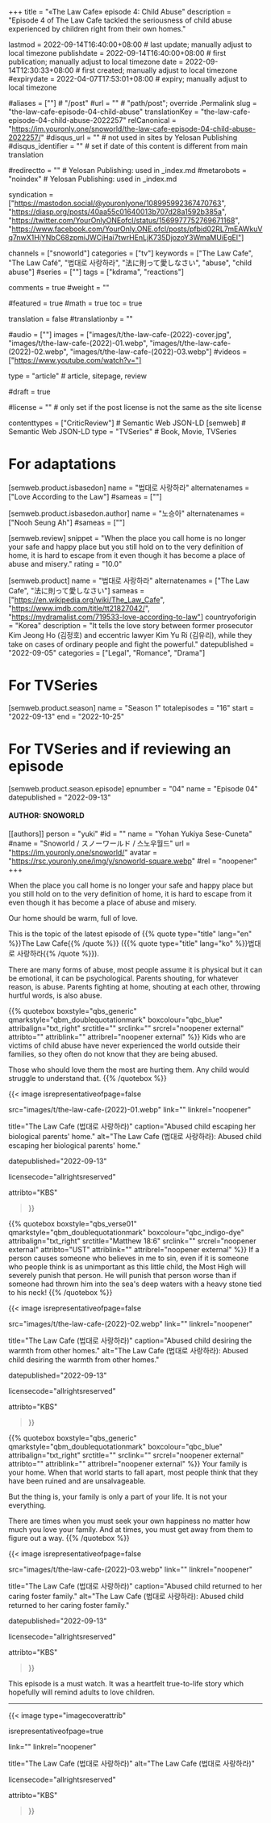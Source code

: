 +++
title = "«The Law Cafe» episode 4: Child Abuse"
description = "Episode 4 of The Law Cafe tackled the seriousness of child abuse experienced by children right from their own homes."

lastmod = 2022-09-14T16:40:00+08:00                 # last update; manually adjust to local timezone
publishdate = 2022-09-14T16:40:00+08:00             # first publication; manually adjust to local timezone
date = 2022-09-14T12:30:33+08:00                    # first created; manually adjust to local timezone
#expirydate = 2022-04-07T17:53:01+08:00              # expiry; manually adjust to local timezone

#aliases = [""]                                        # "/post"
#url = ""                                              # "path/post"; override .Permalink
slug = "the-law-cafe-episode-04-child-abuse"
translationKey = "the-law-cafe-episode-04-child-abuse-2022257"
relCanonical = "https://im.youronly.one/snoworld/the-law-cafe-episode-04-child-abuse-2022257/"
#disqus_url = ""                                       # not used in sites by Yelosan Publishing
#disqus_identifier = ""                                # set if date of this content is different from main translation

#redirectto = ""                                       # Yelosan Publishing: used in _index.md
#metarobots = "noindex"                                # Yelosan Publishing: used in _index.md

syndication = ["https://mastodon.social/@youronlyone/108995992367470763", "https://diasp.org/posts/40aa55c01640013b707d28a1592b385a", "https://twitter.com/YourOnlyONEofcl/status/1569977752769671168", "https://www.facebook.com/YourOnly.ONE.ofcl/posts/pfbid02RL7mEAWkuVq7nwX1HjYNbC68zpmiJWCjHai7twrHEnLjK735DjozoY3WmaMUiEgEl"]

channels = ["snoworld"]
categories = ["tv"]
keywords = ["The Law Cafe", "The Law Café", "법대로 사랑하라", "法に則って愛しなさい", "abuse", "child abuse"]
#series = [""]
tags = ["kdrama", "reactions"]

comments = true
#weight = ""

#featured = true
#math = true
toc = true

translation = false
#translationby = ""

#audio = [""]
images = ["images/t/the-law-cafe-(2022)-cover.jpg", "images/t/the-law-cafe-(2022)-01.webp", "images/t/the-law-cafe-(2022)-02.webp", "images/t/the-law-cafe-(2022)-03.webp"]
#videos = ["https://www.youtube.com/watch?v="]

type = "article"                                             # article, sitepage, review

#draft = true

#license = ""                                          # only set if the post license is not the same as the site license

contenttypes = ["CriticReview"]                                                   # Semantic Web JSON-LD
[semweb]                                                              # Semantic Web JSON-LD
  type = "TVSeries"                                                           # Book, Movie, TVSeries

# For adaptations
[semweb.product.isbasedon]
  name = "법대로 사랑하라"
  alternatenames = ["Love According to the Law"]
  #sameas = [""]

[semweb.product.isbasedon.author]
  name = "노승아"
  alternatenames = ["Nooh Seung Ah"]
  #sameas = [""]

[semweb.review]
  snippet = "When the place you call home is no longer your safe and happy place but you still hold on to the very definition of home, it is hard to escape from it even though it has become a place of abuse and misery."
  rating = "10.0"

[semweb.product]
  name = "법대로 사랑하라"
  alternatenames = ["The Law Cafe", "法に則って愛しなさい"]
  sameas = ["https://en.wikipedia.org/wiki/The_Law_Cafe", "https://www.imdb.com/title/tt21827042/", "https://mydramalist.com/719533-love-according-to-law"]
  countryoforigin = "Korea"
  description = "It tells the love story between former prosecutor Kim Jeong Ho (김정호) and eccentric lawyer Kim Yu Ri (김유리), while they take on cases of ordinary people and fight the powerful."
  datepublished = "2022-09-05"
  categories = ["Legal", "Romance", "Drama"]

# For TVSeries
[semweb.product.season]
  name = "Season 1"
  totalepisodes = "16"
  start = "2022-09-13"
  end = "2022-10-25"

# For TVSeries and if reviewing an episode
[semweb.product.season.episode]
  epnumber = "04"
  name = "Episode 04"
  datepublished = "2022-09-13"

#### AUTHOR: SNOWORLD ####
[[authors]]
  person = "yuki"
  #id = ""
  name = "Yohan Yukiya Sese-Cuneta"
  #name = "Snoworld / スノーワールド / 스노우월드"
  url = "https://im.youronly.one/snoworld/"
  avatar = "https://rsc.youronly.one/img/y/snoworld-square.webp"
  #rel = "noopener"
+++

When the place you call home is no longer your safe and happy place but you still hold on to the very definition of home, it is hard to escape from it even though it has become a place of abuse and misery.

<!--more-->

Our home should be warm, full of love.

This is the topic of the latest episode of {{% quote type="title" lang="en" %}}The Law Cafe{{% /quote %}} ({{% quote type="title" lang="ko" %}}법대로 사랑하라{{% /quote %}}).

There are many forms of abuse, most people assume it is physical but it can be emotional, it can be psychological. Parents shouting, for whatever reason, is abuse. Parents fighting at home, shouting at each other, throwing hurtful words, is also abuse.

{{% quotebox boxstyle="qbs_generic" qmarkstyle="qbm_doublequotationmark" boxcolour="qbc_blue" attribalign="txt_right" srctitle="" srclink="" srcrel="noopener external" attribto="" attriblink="" attribrel="noopener external" %}}
Kids who are victims of child abuse have never experienced the world outside their families, so they often do not know that they are being abused.

Those who should love them the most are hurting them. Any child would struggle to understand that.
{{% /quotebox %}}

{{< image
  isrepresentativeofpage=false

  src="images/t/the-law-cafe-(2022)-01.webp"
  link=""
  linkrel="noopener"

  title="The Law Cafe (법대로 사랑하라)"
  caption="Abused child escaping her biological parents' home."
  alt="The Law Cafe (법대로 사랑하라): Abused child escaping her biological parents' home."

  datepublished="2022-09-13"

  licensecode="allrightsreserved"

  attribto="KBS"
>}}

{{% quotebox boxstyle="qbs_verse01" qmarkstyle="qbm_doublequotationmark" boxcolour="qbc_indigo-dye" attribalign="txt_right" srctitle="Matthew 18:6" srclink="" srcrel="noopener external" attribto="UST" attriblink="" attribrel="noopener external" %}}
If a person causes someone who believes in me to sin, even if it is someone who people think is as unimportant as this little child, the Most High will severely punish that person. He will punish that person worse than if someone had thrown him into the sea's deep waters with a heavy stone tied to his neck!
{{% /quotebox %}}

{{< image
  isrepresentativeofpage=false

  src="images/t/the-law-cafe-(2022)-02.webp"
  link=""
  linkrel="noopener"

  title="The Law Cafe (법대로 사랑하라)"
  caption="Abused child desiring the warmth from other homes."
  alt="The Law Cafe (법대로 사랑하라): Abused child desiring the warmth from other homes."

  datepublished="2022-09-13"

  licensecode="allrightsreserved"

  attribto="KBS"
>}}

{{% quotebox boxstyle="qbs_generic" qmarkstyle="qbm_doublequotationmark" boxcolour="qbc_blue" attribalign="txt_right" srctitle="" srclink="" srcrel="noopener external" attribto="" attriblink="" attribrel="noopener external" %}}
Your family is your home. When that world starts to fall apart, most people think that they have been ruined and are unsalvageable.

But the thing is, your family is only a part of your life. It is not your everything.

There are times when you must seek your own happiness no matter how much you love your family. And at times, you must get away from them to figure out a way.
{{% /quotebox %}}

{{< image
  isrepresentativeofpage=false

  src="images/t/the-law-cafe-(2022)-03.webp"
  link=""
  linkrel="noopener"

  title="The Law Cafe (법대로 사랑하라)"
  caption="Abused child returned to her caring foster family."
  alt="The Law Cafe (법대로 사랑하라): Abused child returned to her caring foster family."

  datepublished="2022-09-13"

  licensecode="allrightsreserved"

  attribto="KBS"
>}}

This episode is a must watch. It was a heartfelt true-to-life story which hopefully will remind adults to love children.

---

{{< image
  type="imagecoverattrib"

  isrepresentativeofpage=true

  link=""
  linkrel="noopener"

  title="The Law Cafe (법대로 사랑하라)"
  alt="The Law Cafe (법대로 사랑하라)"

  licensecode="allrightsreserved"

  attribto="KBS"
>}}
